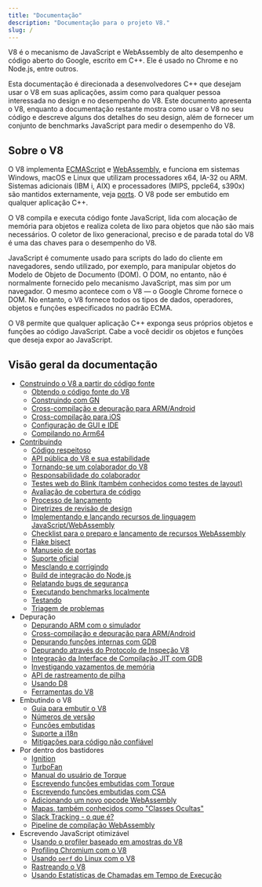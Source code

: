 ```yaml
---
title: "Documentação"
description: "Documentação para o projeto V8."
slug: /
---
```

V8 é o mecanismo de JavaScript e WebAssembly de alto desempenho e código aberto do Google, escrito em C++. Ele é usado no Chrome e no Node.js, entre outros.

Esta documentação é direcionada a desenvolvedores C++ que desejam usar o V8 em suas aplicações, assim como para qualquer pessoa interessada no design e no desempenho do V8. Este documento apresenta o V8, enquanto a documentação restante mostra como usar o V8 no seu código e descreve alguns dos detalhes do seu design, além de fornecer um conjunto de benchmarks JavaScript para medir o desempenho do V8.

## Sobre o V8

O V8 implementa <a href="https://tc39.es/ecma262/">ECMAScript</a> e <a href="https://webassembly.github.io/spec/core/">WebAssembly</a>, e funciona em sistemas Windows, macOS e Linux que utilizam processadores x64, IA-32 ou ARM. Sistemas adicionais (IBM i, AIX) e processadores (MIPS, ppcle64, s390x) são mantidos externamente, veja [ports](/ports). O V8 pode ser embutido em qualquer aplicação C++.

O V8 compila e executa código fonte JavaScript, lida com alocação de memória para objetos e realiza coleta de lixo para objetos que não são mais necessários. O coletor de lixo generacional, preciso e de parada total do V8 é uma das chaves para o desempenho do V8.

JavaScript é comumente usado para scripts do lado do cliente em navegadores, sendo utilizado, por exemplo, para manipular objetos do Modelo de Objeto de Documento (DOM). O DOM, no entanto, não é normalmente fornecido pelo mecanismo JavaScript, mas sim por um navegador. O mesmo acontece com o V8 — o Google Chrome fornece o DOM. No entanto, o V8 fornece todos os tipos de dados, operadores, objetos e funções especificados no padrão ECMA.

O V8 permite que qualquer aplicação C++ exponga seus próprios objetos e funções ao código JavaScript. Cabe a você decidir os objetos e funções que deseja expor ao JavaScript.

## Visão geral da documentação

- [Construindo o V8 a partir do código fonte](/build)
    - [Obtendo o código fonte do V8](/source-code)
    - [Construindo com GN](/build-gn)
    - [Cross-compilação e depuração para ARM/Android](/cross-compile-arm)
    - [Cross-compilação para iOS](/cross-compile-ios)
    - [Configuração de GUI e IDE](/ide-setup)
    - [Compilando no Arm64](/compile-arm64)
- [Contribuindo](/contribute)
    - [Código respeitoso](/respectful-code)
    - [API pública do V8 e sua estabilidade](/api)
    - [Tornando-se um colaborador do V8](/become-committer)
    - [Responsabilidade do colaborador](/committer-responsibility)
    - [Testes web do Blink (também conhecidos como testes de layout)](/blink-layout-tests)
    - [Avaliação de cobertura de código](/evaluate-code-coverage)
    - [Processo de lançamento](/release-process)
    - [Diretrizes de revisão de design](/design-review-guidelines)
    - [Implementando e lançando recursos de linguagem JavaScript/WebAssembly](/feature-launch-process)
    - [Checklist para o preparo e lançamento de recursos WebAssembly](/wasm-shipping-checklist)
    - [Flake bisect](/flake-bisect)
    - [Manuseio de portas](/ports)
    - [Suporte oficial](/official-support)
    - [Mesclando e corrigindo](/merge-patch)
    - [Build de integração do Node.js](/node-integration)
    - [Relatando bugs de segurança](/security-bugs)
    - [Executando benchmarks localmente](/benchmarks)
    - [Testando](/test)
    - [Triagem de problemas](/triage-issues)
- Depuração
    - [Depurando ARM com o simulador](/debug-arm)
    - [Cross-compilação e depuração para ARM/Android](/cross-compile-arm)
    - [Depurando funções internas com GDB](/gdb)
    - [Depurando através do Protocolo de Inspeção V8](/inspector)
    - [Integração da Interface de Compilação JIT com GDB](/gdb-jit)
    - [Investigando vazamentos de memória](/memory-leaks)
    - [API de rastreamento de pilha](/stack-trace-api)
    - [Usando D8](/d8)
    - [Ferramentas do V8](https://v8.dev/tools)
- Embutindo o V8
    - [Guia para embutir o V8](/embed)
    - [Números de versão](/version-numbers)
    - [Funções embutidas](/builtin-functions)
    - [Suporte a i18n](/i18n)
    - [Mitigações para código não confiável](/untrusted-code-mitigations)
- Por dentro dos bastidores
    - [Ignition](/ignition)
    - [TurboFan](/turbofan)
    - [Manual do usuário de Torque](/torque)
    - [Escrevendo funções embutidas com Torque](/torque-builtins)
    - [Escrevendo funções embutidas com CSA](/csa-builtins)
    - [Adicionando um novo opcode WebAssembly](/webassembly-opcode)
    - [Mapas, também conhecidos como "Classes Ocultas"](/hidden-classes)
    - [Slack Tracking - o que é?](/blog/slack-tracking)
    - [Pipeline de compilação WebAssembly](/wasm-compilation-pipeline)
- Escrevendo JavaScript otimizável
    - [Usando o profiler baseado em amostras do V8](/profile)
    - [Profiling Chromium com o V8](/profile-chromium)
    - [Usando `perf` do Linux com o V8](/linux-perf)
    - [Rastreando o V8](/trace)
    - [Usando Estatísticas de Chamadas em Tempo de Execução](/rcs)
